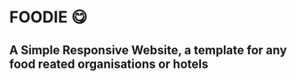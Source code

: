 # FOODIE 😋

## A Simple Responsive Website, a template for any food reated organisations or hotels 
